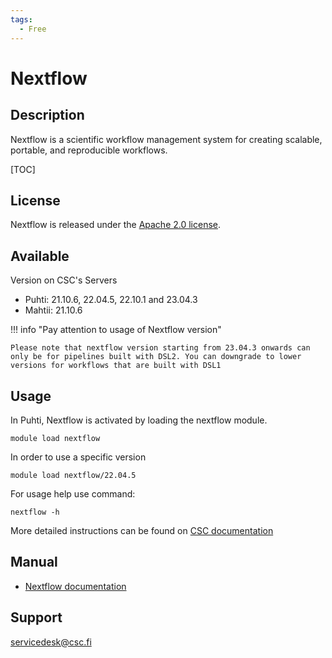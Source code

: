 ```yaml
---
tags:
  - Free
---
```


# Nextflow

## Description

Nextflow is a scientific workflow management system for creating scalable, portable, and reproducible workflows. 

[TOC]

## License

Nextflow is released under the [Apache 2.0 license](https://github.com/nextflow-io/nextflow/blob/master/COPYING).

## Available 

Version on CSC's Servers

* Puhti: 21.10.6, 22.04.5, 22.10.1  and  23.04.3
* Mahtii: 21.10.6
  <br>


!!! info "Pay attention to usage of Nextflow version"

    Please note that nextflow version starting from 23.04.3 onwards can only be for pipelines built with DSL2. You can downgrade to lower versions for workflows that are built with DSL1
 

## Usage

In Puhti, Nextflow is activated by loading the nextflow module.

```text
module load nextflow
```
In order to use a specific version

```text
module load nextflow/22.04.5
```

For usage help use command:
```text
nextflow -h
```
More detailed instructions can be found on [CSC documentation](https://docs.csc.fi/support/tutorials/nextflow-puhti/)

## Manual

*   [Nextflow documentation](https://www.nextflow.io/docs/latest/index.html)

## Support

servicedesk@csc.fi


